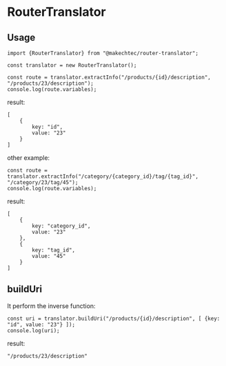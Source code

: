 # RouterTranslator #

## Usage ##

    import {RouterTranslator} from "@makechtec/router-translator";

    const translator = new RouterTranslator();

    const route = translator.extractInfo("/products/{id}/description", "/products/23/description");
    console.log(route.variables);

result:

    [
        {
            key: "id",
            value: "23"
        }
    ]

other example:

    const route = translator.extractInfo("/category/{category_id}/tag/{tag_id}", "/category/23/tag/45");
    console.log(route.variables);

result:

    [
        {
            key: "category_id",
            value: "23"
        },
        {
            key: "tag_id",
            value: "45"
        }
    ]

## buildUri ##

It perform the inverse function:

    const uri = translator.buildUri("/products/{id}/description", [ {key: "id", value: "23"} ]);
    console.log(uri);

result:

    "/products/23/description"
